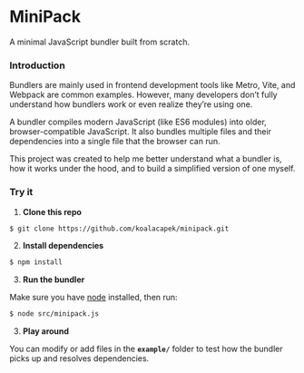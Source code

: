 # MiniPack

A minimal JavaScript bundler built from scratch.

### Introduction

Bundlers are mainly used in frontend development tools like Metro, Vite, and Webpack are common examples. However, many developers don’t fully understand how bundlers work or even realize they’re using one.

A bundler compiles modern JavaScript (like ES6 modules) into older, browser-compatible JavaScript. It also bundles multiple files and their dependencies into a single file that the browser can run.

This project was created to help me better understand what a bundler is, how it works under the hood, and to build a simplified version of one myself.

### Try it

1. **Clone this repo**

```sh
$ git clone https://github.com/koalacapek/minipack.git
```

2. **Install dependencies**

```sh
$ npm install
```

3. **Run the bundler**

Make sure you have [node](https://nodejs.org/en/download) installed, then run:

```sh
$ node src/minipack.js
```

3. **Play around**

You can modify or add files in the **`example/`** folder to test how the bundler picks up and resolves dependencies.
